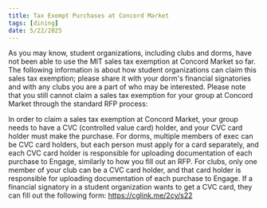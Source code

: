 ```yaml
---
title: Tax Exempt Purchases at Concord Market
tags: [dining]
date: 5/22/2025
---
```


As you may know, student organizations, including clubs and dorms, have not been
able to use the MIT sales tax exemption at Concord Market so far. The following
information is about how student organizations can claim this sales tax
exemption; please share it with your dorm's financial signatories and with any
clubs you are a part of who may be interested. Please note that you still cannot
claim a sales tax exemption for your group at Concord Market through the
standard RFP process:

In order to claim a sales tax exemption at Concord Market, your group needs to
have a CVC (controlled value card) holder, and your CVC card holder must make
the purchase. For dorms, multiple members of exec can be CVC card holders, but
each person must apply for a card separately, and each CVC card holder is
responsible for uploading documentation of each purchase to Engage, similarly to
how you fill out an RFP. For clubs, only one member of your club can be a CVC
card holder, and that card holder is responsible for uploading documentation of
each purchase to Engage. If a financial signatory in a student organization
wants to get a CVC card, they can fill out the following form:
https://cglink.me/2cy/s22
